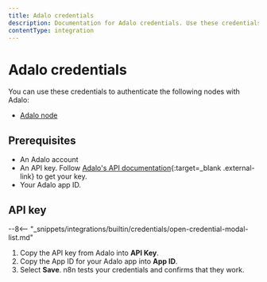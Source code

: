 ```yaml
---
title: Adalo credentials
description: Documentation for Adalo credentials. Use these credentials to authenticate Adalo in n8n, a workflow automation platform.
contentType: integration
---
```


# Adalo credentials

You can use these credentials to authenticate the following nodes with Adalo:

* [Adalo node](/integrations/builtin/app-nodes/n8n-nodes-base.adalo/)

## Prerequisites

* An Adalo account
* An API key. Follow [Adalo's API documentation](https://help.adalo.com/integrations/the-adalo-api/collections){:target=_blank .external-link} to get your key.
* Your Adalo app ID.

## API key

--8<-- "_snippets/integrations/builtin/credentials/open-credential-modal-list.md"

1. Copy the API key from Adalo into **API Key**.
1. Copy the App ID for your Adalo app into **App ID**.
1. Select **Save**. n8n tests your credentials and confirms that they work.


